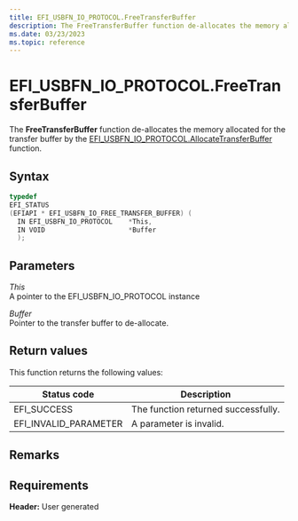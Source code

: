 ```yaml
---
title: EFI_USBFN_IO_PROTOCOL.FreeTransferBuffer
description: The FreeTransferBuffer function de-allocates the memory allocated for the transfer buffer by the EFI_USBFN_IO_PROTOCOL.AllocateTransferBuffer function.
ms.date: 03/23/2023
ms.topic: reference
---
```


# EFI_USBFN_IO_PROTOCOL.FreeTransferBuffer

The **FreeTransferBuffer** function de-allocates the memory allocated for the transfer buffer by the [EFI_USBFN_IO_PROTOCOL.AllocateTransferBuffer](efi-usbfn-io-protocolallocatetransferbuffer.md) function.

## Syntax

```cpp
typedef
EFI_STATUS
(EFIAPI * EFI_USBFN_IO_FREE_TRANSFER_BUFFER) (
  IN EFI_USBFN_IO_PROTOCOL    *This,
  IN VOID                     *Buffer
  );
```

## Parameters

*This*  
A pointer to the EFI_USBFN_IO_PROTOCOL instance

*Buffer*  
Pointer to the transfer buffer to de-allocate.

## Return values

This function returns the following values:

| Status code | Description |
|--|--|
| EFI_SUCCESS | The function returned successfully. |
| EFI_INVALID_PARAMETER | A parameter is invalid. |

## Remarks

## Requirements

**Header:** User generated
